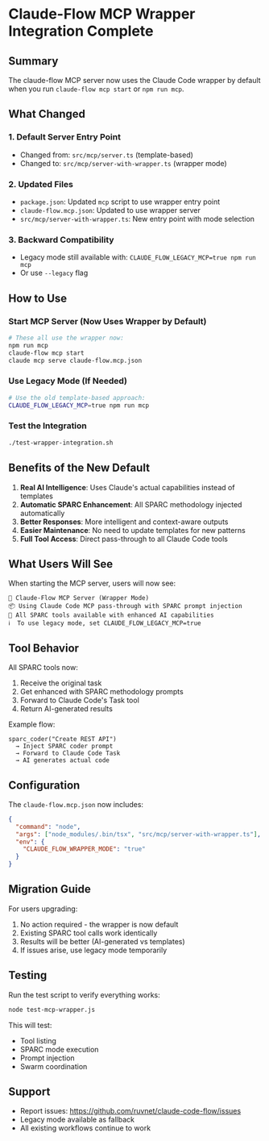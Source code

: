 # Claude-Flow MCP Wrapper Integration Complete

## Summary

The claude-flow MCP server now uses the Claude Code wrapper by default when you run `claude-flow mcp start` or `npm run mcp`.

## What Changed

### 1. **Default Server Entry Point**
- Changed from: `src/mcp/server.ts` (template-based)
- Changed to: `src/mcp/server-with-wrapper.ts` (wrapper mode)

### 2. **Updated Files**
- `package.json`: Updated `mcp` script to use wrapper entry point
- `claude-flow.mcp.json`: Updated to use wrapper server
- `src/mcp/server-with-wrapper.ts`: New entry point with mode selection

### 3. **Backward Compatibility**
- Legacy mode still available with: `CLAUDE_FLOW_LEGACY_MCP=true npm run mcp`
- Or use `--legacy` flag

## How to Use

### Start MCP Server (Now Uses Wrapper by Default)
```bash
# These all use the wrapper now:
npm run mcp
claude-flow mcp start
claude mcp serve claude-flow.mcp.json
```

### Use Legacy Mode (If Needed)
```bash
# Use the old template-based approach:
CLAUDE_FLOW_LEGACY_MCP=true npm run mcp
```

### Test the Integration
```bash
./test-wrapper-integration.sh
```

## Benefits of the New Default

1. **Real AI Intelligence**: Uses Claude's actual capabilities instead of templates
2. **Automatic SPARC Enhancement**: All SPARC methodology injected automatically
3. **Better Responses**: More intelligent and context-aware outputs
4. **Easier Maintenance**: No need to update templates for new patterns
5. **Full Tool Access**: Direct pass-through to all Claude Code tools

## What Users Will See

When starting the MCP server, users will now see:
```
🚀 Claude-Flow MCP Server (Wrapper Mode)
📦 Using Claude Code MCP pass-through with SPARC prompt injection
🔧 All SPARC tools available with enhanced AI capabilities
ℹ️  To use legacy mode, set CLAUDE_FLOW_LEGACY_MCP=true
```

## Tool Behavior

All SPARC tools now:
1. Receive the original task
2. Get enhanced with SPARC methodology prompts
3. Forward to Claude Code's Task tool
4. Return AI-generated results

Example flow:
```
sparc_coder("Create REST API")
  → Inject SPARC coder prompt
  → Forward to Claude Code Task
  → AI generates actual code
```

## Configuration

The `claude-flow.mcp.json` now includes:
```json
{
  "command": "node",
  "args": ["node_modules/.bin/tsx", "src/mcp/server-with-wrapper.ts"],
  "env": {
    "CLAUDE_FLOW_WRAPPER_MODE": "true"
  }
}
```

## Migration Guide

For users upgrading:
1. No action required - the wrapper is now default
2. Existing SPARC tool calls work identically
3. Results will be better (AI-generated vs templates)
4. If issues arise, use legacy mode temporarily

## Testing

Run the test script to verify everything works:
```bash
node test-mcp-wrapper.js
```

This will test:
- Tool listing
- SPARC mode execution
- Prompt injection
- Swarm coordination

## Support

- Report issues: https://github.com/ruvnet/claude-code-flow/issues
- Legacy mode available as fallback
- All existing workflows continue to work
